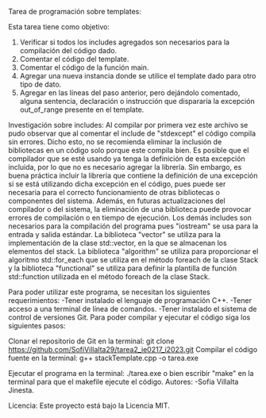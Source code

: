 Tarea de programación sobre templates:

Esta tarea tiene como objetivo:
1. Verificar si todos los includes agregados son necesarios para la compilación del código dado.
2. Comentar el código del template.
3. Comentar el código de la función main.
4. Agregar una nueva instancia donde se utilice el template dado para otro tipo de dato.
5. Agregar en las líneas del paso anterior, pero dejándolo comentado, alguna sentencia,
declaración o instrucción que dispararía la excepción out_of_range presente en el template.

Investigación sobre includes:
Al compilar por primera vez este archivo se pudo observar que al comentar el include de "stdexcept" el código compila
sin errores. Dicho esto, no se recomienda eliminar la inclusión de bibliotecas en un código solo porque este compila bien. 
Es posible que el compilador que se esté usando ya tenga la definición de esta excepción incluida, por lo que no es necesario agregar la librería. Sin embargo, es buena práctica incluir la librería que contiene la definición de una excepción si se está utilizando dicha excepción en el código, pues puede ser necesaria para el correcto funcionamiento de otras bibliotecas o componentes del sistema. Además, en futuras actualizaciones del compilador o del sistema, la eliminación de una biblioteca puede provocar errores de compilación o en tiempo de ejecución.
Los demás includes son necesarios para la compilación del programa pues "iostream" se usa para la entrada y salida estándar. La biblioteca "vector" se utiliza para la implementación de la clase std::vector, en la que se almacenan los elementos del stack.
La biblioteca "algorithm" se utiliza para proporcionar el algoritmo std::for_each que se utiliza en el método foreach de la clase Stack y la biblioteca "functional" se utiliza para definir la plantilla de función std::function utilizada en el método foreach de la clase Stack.

Para poder utilizar este programa, se necesitan los siguientes requerimientos: -Tener instalado el lenguaje de programación C++. -Tener acceso a una terminal de línea de comandos. -Tener instalado el sistema de control de versiones Git. Para poder compilar y ejecutar el código siga los siguientes pasos:

Clonar el repositorio de Git en la terminal: git clone https://github.com/SofiVillalta29/tarea2_ie0217_i2023.git Compilar el código fuente en la terminal: g++ stackTemplate.cpp -o tarea.exe

Ejecutar el programa en la terminal: ./tarea.exe o bien escribir "make" en la terminal para que el makefile ejecute el código. Autores: -Sofia Villalta Jinesta.

Licencia: Este proyecto está bajo la Licencia MIT.